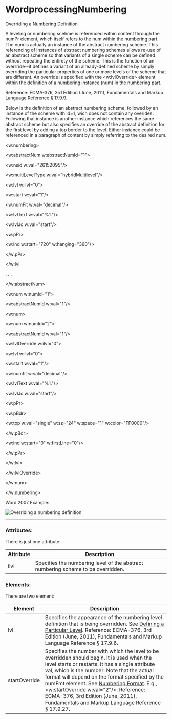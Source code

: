 # WordprocessingNumbering

Overriding a Numbering Definition

A leveling or numbering scehme is referenced within content through the numPr element, which itself refers to the num within the numbering part. The num is actually an instance of the abstract numbering scheme. This referencing of instances of abstract numbering schemes allows re-use of an abstract scheme so that variants of a single scheme can be defined without repeating the entirety of the scheme. This is the function of an overrride--it defines a variant of an already-defined scheme by simply overriding the particular properties of one or more levels of the scheme that are different. An override is specified with the <w:lvlOverride> element within the definition of a numbering instance (num) in the numbering part.

Reference: ECMA-376, 3rd Edition (June, 2011), Fundamentals and Markup Language Reference § 17.9.9.

Below is the definition of an abstract numbering scheme, followed by an instance of the scheme with id=1, wich does not contain any overides. Following that instance is another instance which references the same abstract scheme but also specifies an override of the abstract definition for the first level by adding a top border to the level. Either instance could be referenced in a paragraph of content by simply referring to the desired num.

<w:numbering>

<w:abstractNum w:abstractNumId="1">

<w:nsid w:val="26152095"/>

<w:multiLevelType w:val="hybridMultilevel"/>

<w:lvl w:ilvl="0">

<w:start w:val="1"/>

<w:numFit w:val="decimal"/>

<w:lvlText w:val="%1."/>

<w:lvlJc w:val="start"/>

<w:pPr>

<w:ind w:start="720" w:hanging="360"/>

</w:pPr>

</w:lvl

. . .

</w:abstractNum>

<w:num w:numId="1">

<w:abstractNumId w:val="1"/>

<w:num>

<w:num w:numId="2">

<w:abstractNumId w:val="1"/>

<w:lvlOverride w:ilvl="0">

<w:lvl w:ilvl="0">

<w:start w:val="1"/>

<w:numfit w:val="decimal"/>

<w:lvlText w:val="%1."/>

<w:lvlJc w:val="start"/>

<w:pPr>

<w:pBdr>

<w:top w:val="single" w:sz="24" w:space="1" w:color="FF0000"/>

</w:pBdr>

<w:ind w:start="0" w:firstLine="0"/>

</w:pPr>

</w:lvl>

</w:lvlOverride>

</w:num>

</w:numbering>

Word 2007 Example:

![Overriding a numbering definition](images\wp-numOverride-1.gif)

---

### Attributes:

There is just one attribute:

| Attribute | Description                                                                      |
| --------- | -------------------------------------------------------------------------------- |
| ilvl      | Specifies the numbering level of the abstract numbering scheme to be overridden. |

### Elements:

There are two element:

| Element       | Description                                                                                                                                                                                                                                                                                                                                                                                                                                               |
| ------------- | --------------------------------------------------------------------------------------------------------------------------------------------------------------------------------------------------------------------------------------------------------------------------------------------------------------------------------------------------------------------------------------------------------------------------------------------------------- |
| lvl           | Specifies the appearance of the numbering level definition that is being overridden. See [Defining a Particular Level](WPnumberingLvl.md). Reference: ECMA-376, 3rd Edition (June, 2011), Fundamentals and Markup Language Reference § 17.9.6.                                                                                                                                                                                                            |
| startOverride | Specifies the number with which the level to be overridden should begin. It is used when the level starts or restarts. It has a single attribute val, which is the number. Note that the actual format will depend on the format specified by the numFmt element. See [Numbering Format](WPnumbering-numFmt.md). E.g., <w:startOverride w:val="2"/>. Reference: ECMA-376, 3rd Edition (June, 2011), Fundamentals and Markup Language Reference § 17.9.27. |
